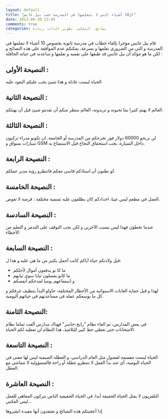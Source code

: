 ```yaml
---
layout: default
title: "ال10 أشياء التي لا نتعلمها في المدرسة حسب بيل غاتس"
date: 2013-08-30 13:44
comments: true
categories: نصائح، التعلم، تطوير الذات، ريادة
---
```



قام بيل غاتس مؤخرا بإلقاء خطاب في مدرسة ثانوية بخصوص 10 أشياء لا نتعلمها في المدرسة و التي من الضروري تعلمها و بسرعة. يمكنكم عدم  الموافقة على هذه النصائح و لكن ما هو مؤكد أن بيل غاتس قد طبقها على نفسه و تعلمها و ساعدته في حياته الحافلة :
<!-- more -->
النصيحة الأولى :
----------------------

الحياة ليست عادلة و هذا شيئ يجب عليكم التعود عليه

النصيحة الثانية :
----------------------

العالم لا يهتم كثيرا بما تحبونه و تريدونه، العالم ينتظر منكم أن تقدمو شيئ قبل أن يهنئكم.

النصيحة الثالثة :
----------------------

لن تربحو 60000 دولار فور تخرجكم من المدرسة أو الجامعة، ان تكونو مدراء تركبون سيارات بسواق و GSM داخل السيارة. يجب استحقاق النجاح قبل الاستمتاع به.

النصيحة الرابعة :
----------------------

لو تظنون أن استاذكم قاسي معكم فانتظرو رؤية مدير عملكم.

النصيحة الخامسة :
----------------------

العمل في مطعم ليس عيبا، اجدادكم كان يطلقون عليه تسمية مختلفة : فرصة لا تعوض.

النصيحة السادسة :
----------------------

عندما تخطؤن فهذا ليس بسبب الآخرين و لكن يجب التوقف على التدمر و التعلم من الأخطاء

النصيحة السابعة :
----------------------
قبل ولادتكم حياة أباكم كانت أجمل بكثير من ما هي عليه و هذا ل:
- ما كا نو يدفعون أموال لأجلكم
- ما كانو يغسلون ثيابا سوى ثيابهم
- و استماعهم يوميا لمدحكم أنفسكم

لهذا و قبل حماية الغابات الاستوائية من الأخطار المختلفة، حاولو البدأ بتنظيف غرفكم و كل ما بوسعكم عمله في مساعدتهم في حياتهم اليومية.

النصيحة الثامنة:
----------------------

في بعض المدارس، تم الغاء نظام "رابح-خاسر" فهناك مدارس ألغت تماما نظام الامتحانات حتى تعطي حظ كبير للتلاميذ، هذا النظام لن تعطيه  لكم الحياة.

النصيحة التاسعة :
----------------------

الحياة  ليست مقسمة لفصول مثل العام الدراسي، و العطلة الصيفية ليس لها معنى في الحياة اليومية، أي عند بدأ العمل لا تنتظرو عطلة أو راحة فالمسؤولية لا تتماشى مع العطل.

النصيحة العاشرة :
----------------------

التلفزيون لا يمثل الحياة الحقيقة أبدا. في الحياة الحقيقية الناس يتركون المقاهي للعمل ليس العكس…

إذا أعجبتكم هذه النصائح و تعتقدون أنها مفيدة انشروها
